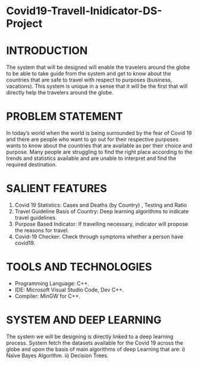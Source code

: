 # Covid19-Travell-Inidicator-DS-Project

# INTRODUCTION
The system that will be designed will enable the travelers around the globe to be able to take guide from the system and get to know about the countries that are safe to travel with respect to purposes (business, vacations). This system is unique in a sense that it will be the first that will directly help the travelers around the globe.

# PROBLEM STATEMENT
In today’s world when the world is being surrounded by the fear of Covid 19 and there are people who want to go out for their respective purposes wants to know about the countries that are available as per their choice and purpose. Many people are struggling to find the right place according to the trends and statistics available and are unable to interpret and find the required destination.

# SALIENT FEATURES
1. Covid 19 Statistics: Cases and Deaths (by Country) , Testing and Ratio
2. Travel Guideline Basis of Country: Deep learning algorithms to indicate travel guidelines.
3. Purpose Based Indicator: If travelling necessary, indicator will propose the reasons for travel.
4. Covid-19 Checker: Check through symptoms whether a person have covid19.

# TOOLS AND TECHNOLOGIES
* Programming Language: C++.
* IDE: Microsoft Visual Studio Code, Dev C++.
* Compiler: MinGW for C++.

# SYSTEM AND DEEP LEARNING
The system we will be designing is directly linked to a deep learning process. System fetch the datasets available for the Covid 19 across the globe and upon the basis of main algorithms of deep Learning that are:
i) Naïve Bayes Algorithm.
ii) Decision Trees.
